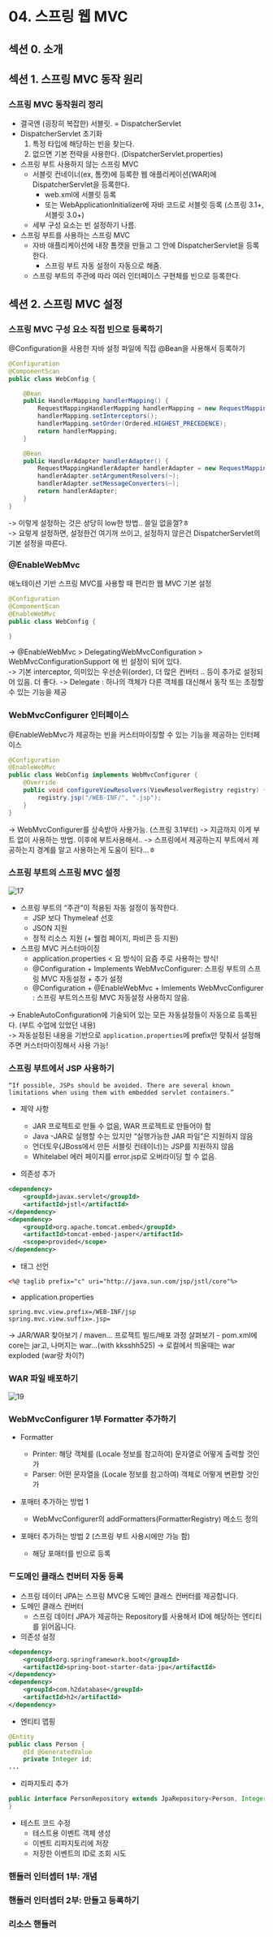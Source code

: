 # 04. 스프링 웹 MVC
## 섹션 0. 소개
## 섹션 1. 스프링 MVC 동작 원리

### 스프링 MVC 동작원리 정리
* 결국엔 (굉장히 복잡한) 서블릿.
    = DispatcherServlet
* DispatcherServlet 초기화
    1. 특정 타입에 해당하는 빈을 찾는다.
    2. 없으면 기본 전략을 사용한다. (DispatcherServlet.properties)
* 스프링 부트 사용하지 않는 스프링 MVC
    * 서블릿 컨네이너(ex, 톰캣)에 등록한 웹 애플리케이션(WAR)에 DispatcherServlet을 등록한다.
        * web.xml에 서블릿 등록
        * 또는 WebApplicationInitializer에 자바 코드로 서블릿 등록 (스프링 3.1+, 서블릿 3.0+)
    * 세부 구성 요소는 빈 설정하기 나름.
* 스프링 부트를 사용하는 스프링 MVC
    * 자바 애플리케이션에 내장 톰캣을 만들고 그 안에 DispatcherServlet을 등록한다.
        * 스프링 부트 자동 설정이 자동으로 해줌.
    * 스프링 부트의 주관에 따라 여러 인터페이스 구현체를 빈으로 등록한다.
    
## 섹션 2. 스프링 MVC 설정
### 스프링 MVC 구성 요소 직접 빈으로 등록하기
@Configuration을 사용한 자바 설정 파일에 직접 @Bean을 사용해서 등록하기
```java
@Configuration
@ComponentScan
public class WebConfig {

    @Bean
    public HandlerMapping handlerMapping() {
        RequestMappingHandlerMapping handlerMapping = new RequestMappingHandlerMapping();
        handlerMapping.setInterceptors();
        handlerMapping.setOrder(Ordered.HIGHEST_PRECEDENCE);
        return handlerMapping;
    }

    @Bean
    public HandlerAdapter handlerAdapter() {
        RequestMappingHandlerAdapter handlerAdapter = new RequestMappingHandlerAdapter();
        handlerAdapter.setArgumentResolvers(~);
        handlerAdapter.setMessageConverters(~);
        return handlerAdapter;
    }
}
```
-> 이렇게 설정하는 것은 상당히 low한 방법.. 쓸일 없을껄?ㅎ <br/>
-> 요렇게 설정하면, 설정한건 여기꺼 쓰이고, 설정하지 않은건 DispatcherServlet의 기본 설정을 따른다.

### @EnableWebMvc
애노테이션 기반 스프링 MVC를 사용할 때 편리한 웹 MVC 기본 설정
```java
@Configuration
@ComponentScan
@EnableWebMvc
public class WebConfig {
    
}
```
-> @EnableWebMvc > DelegatingWebMvcConfiguration > WebMvcConfigurationSupport 에 빈 설정이 되어 있다. <br/>
-> 기본 interceptor, 의미있는 우선순위(order), 더 많은 컨버터 .. 등이 추가로 설정되어 있음. 더 좋다. 
-> Delegate : 하나의 객체가 다른 객체를 대신해서 동작 또는 조정할 수 있는 기능을 제공

### WebMvcConfigurer 인터페이스
@EnableWebMvc가 제공하는 빈을 커스터마이징할 수 있는 기능을 제공하는 인터페이스
```java
@Configuration
@EnableWebMvc
public class WebConfig implements WebMvcConfigurer {
    @Override
    public void configureViewResolvers(ViewResolverRegistry registry) {
        registry.jsp("/WEB-INF/", ".jsp");
    }
}
```
-> WebMvcConfigurer를 상속받아 사용가능. (스프링 3.1부터)
-> 지금까지 이게 부트 없이 사용하는 방법. 이후에 부트사용해서..
-> 스프링에서 제공하는지 부트에서 제공하는지 경계를 알고 사용하는게 도움이 된다...ㅎ

### 스프링 부트의 스프링 MVC 설정
![17](./img/17.PNG)
* 스프링 부트의 “주관”이 적용된 자동 설정이 동작한다.
    * JSP 보다 Thymeleaf 선호
    * JSON 지원
    * 정적 리소스 지원 (+ 웰컴 페이지, 파비콘 등 지원)
* 스프링 MVC 커스터마이징
    * application.properties < 요 방식이 요즘 주로 사용하는 방식!
    * @Configuration + Implements WebMvcConfigurer: 스프링 부트의 스프링 MVC 자동설정 + 추가 설정
    * @Configuration + @EnableWebMvc + Imlements WebMvcConfigurer : 스프링 부트의스프링 MVC 자동설정 사용하지 않음.

-> EnableAutoConfiguration에 기술되어 있는 모든 자동설정들이 자동으로 등록된다. (부트 수업에 있었던 내용) <br/>
-> 자동설정된 내용을 기반으로 `application.properties`에 prefix만 맞춰서 설정해주면 커스터마이징해서 사용 가능!
 
### 스프링 부트에서 JSP 사용하기
```
“If possible, JSPs should be avoided. There are several known limitations when using them with embedded servlet containers.” 
```
* 제약 사항
    * JAR 프로젝트로 만들 수 없음, WAR 프로젝트로 만들어야 함
    * Java -JAR로 실행할 수는 있지만 “실행가능한 JAR 파일”은 지원하지 않음
    * 언더토우(JBoss에서 만든 서블릿 컨테이너)는 JSP를 지원하지 않음
    * Whitelabel 에러 페이지를 error.jsp로 오버라이딩 할 수 없음.

* 의존성 추가
```xml
<dependency>
    <groupId>javax.servlet</groupId>
    <artifactId>jstl</artifactId>
</dependency>
<dependency>
    <groupId>org.apache.tomcat.embed</groupId>
    <artifactId>tomcat-embed-jasper</artifactId>
    <scope>provided</scope>
</dependency>
```
* 태그 선언
```html
<%@ taglib prefix="c" uri="http://java.sun.com/jsp/jstl/core"%>
```
* application.properties
```text
spring.mvc.view.prefix=/WEB-INF/jsp
spring.mvc.view.suffix=.jsp=
```

-> JAR/WAR 찾아보기 / maven... 프로젝트 빌드/배포 과정 살펴보기 - pom.xml에 core는 jar고, 나머지는 war...(with kksshh525)
-> 로컬에서 띄울때는 war exploded (war랑 차이?)

### WAR 파일 배포하기
![19](./img/19.PNG)

### WebMvcConfigurer 1부 Formatter 추가하기
* Formatter
    * Printer: 해당 객체를 (Locale 정보를 참고하여) 문자열로 어떻게 출력할 것인가
    * Parser: 어떤 문자열을 (Locale 정보를 참고하여) 객체로 어떻게 변환할 것인가

* 포매터 추가하는 방법 1
    * WebMvcConfigurer의 addFormatters(FormatterRegistry) 메소드 정의
* 포매터 추가하는 방법 2 (스프링 부트 사용시에만 가능 함)
    * 해당 포매터를 빈으로 등록

### ᄃ도메인 클래스 컨버터 자동 등록
* 스프링 데이터 JPA는 스프링 MVC용 도메인 클래스 컨버터를 제공합니다.
* 도메인 클래스 컨버터
    * 스프링 데이터 JPA가 제공하는 Repository를 사용해서 ID에 해당하는 엔티티를 읽어옵니다.
* 의존성 설정
```xml
<dependency>
    <groupId>org.springframework.boot</groupId>
    <artifactId>spring-boot-starter-data-jpa</artifactId>
</dependency>
<dependency>
    <groupId>com.h2database</groupId>
    <artifactId>h2</artifactId>
</dependency>
```
* 엔티티 맵핑
```java
@Entity
public class Person {
    @Id @GeneratedValue
    private Integer id;
...
```
* 리파지토리 추가
```java
public interface PersonRepository extends JpaRepository<Person, Integer> {
}
```
* 테스트 코드 수정
    * 테스트용 이벤트 객체 생성
    * 이벤트 리파지토리에 저장
    * 저장한 이벤트의 ID로 조회 시도

### 핸들러 인터셉터 1부: 개념


### 핸들러 인터셉터 2부: 만들고 등록하기


### 리소스 핸들러

